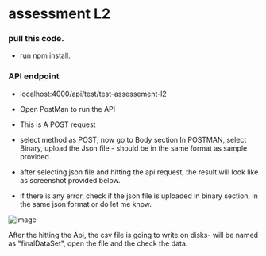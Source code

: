 # assessment L2
 

### pull this code.
- run npm install.

### API endpoint
- localhost:4000/api/test/test-assessement-l2


- Open PostMan to run the API
- This is A POST request
- select method as POST, now go to Body section In POSTMAN, select Binary, upload the Json file - should be in the same format as sample provided.
- after selecting json file and hitting the api request, the result will look like as screenshot provided below.
- if there is any error, check if the json file is uploaded in binary section, in the same json format or do let me know.

![image](https://user-images.githubusercontent.com/54564161/119331847-74cab700-bca5-11eb-9f3f-a84ebf2e966f.png)

After the hitting the Api, the csv file is going to write on disks-  will be named as "finalDataSet", open the file and the check the data.
